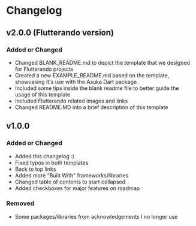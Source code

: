 # Changelog

## v2.0.0 (Flutterando version)

### Added or Changed
- Changed BLANK_README.md to depict the template that we designed for Flutterando projects 
- Created a new EXAMPLE_README.md based on the template, showcasing it's use with the Asuka Dart package
- Included some tips inside the blank readme file to better guide the usage of this template
- Included Flutterando related images and links
- Changed README.MD into a brief description of this template

## v1.0.0

### Added or Changed
- Added this changelog :)
- Fixed typos in both templates
- Back to top links
- Added more "Built With" frameworks/libraries
- Changed table of contents to start collapsed
- Added checkboxes for major features on roadmap

### Removed

- Some packages/libraries from acknowledgements I no longer use
